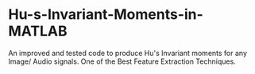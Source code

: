 # Hu-s-Invariant-Moments-in-MATLAB
An improved and tested code to produce Hu's Invariant moments for any Image/ Audio signals. One of the Best Feature Extraction Techniques. 
